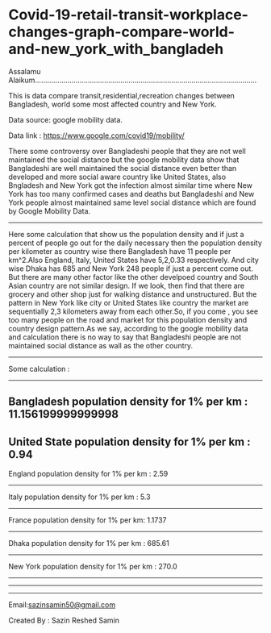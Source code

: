 # Covid-19-retail-transit-workplace-changes-graph-compare-world-and-new_york_with_bangladeh

Assalamu Alaikum.............................................................................................................

This is data compare transit,residential,recreation changes between Bangladesh, world some most affected country and New York.

Data source: google mobility data.

Data link : https://www.google.com/covid19/mobility/


There some controversy over Bangladeshi people that they are not well maintained the social distance but the google mobility data show that
Bangladeshi are well maintained the social distance even better than developed and more social aware country like United States,
also Bngladesh and New York got the infection almost similar time where New York has too many confirmed cases and deaths but 
Bangladeshi and New York people almost maintained same level social distance which are found by Google Mobility Data.

-----------------------------------------------------------------------------------------------------------------------------

Here some calculation that show us the population density and if just a percent of people go out for the daily necessary then 
the population density per kilometer as country wise there Bangladesh have 11 people per km^2.Also England, Italy, United States have 5,2,0.33 respectively. And city wise Dhaka has 685 and New York 248 people if just a percent come out. But there are many other factor like the other develpoed country and South Asian country are not similar design. If we look, then find that there are grocery and other shop just for walking distance and unstructured. But the pattern in New York like city or United States like country the market are sequentially 2,3 kilometers away from each other.So, if you come , you see too many people on the road and market for this population density and country design pattern.As we say, according to the google mobility data and calculation there is no way to say that Bangladeshi people are not maintained social distance as wall as the other country.




-----------------------------------------------------------------------------------------------------------------------------
Some calculation : 

------------------------------------------------------------------------------------------------------------------------------
Bangladesh population density for 1% per km : 
11.156199999999998
-----------------------------------------------------------------------------------------------------------------------------

United State population density for 1%  per km : 
0.94
-----------------------------------------------------------------------------------------------------------------------------

England population density for 1% per km : 
2.59

-----------------------------------------------------------------------------------------------------------------------------
Italy population density for 1% per km : 
5.3

-----------------------------------------------------------------------------------------------------------------------------
France population density for 1% per km: 
1.1737

-----------------------------------------------------------------------------------------------------------------------------
Dhaka population density for 1% per km : 
685.61

-----------------------------------------------------------------------------------------------------------------------------
New York population density for 1% per km : 
270.0



-----------------------------------------------------------------------------------------------------------------------------
-----------------------------------------------------------------------------------------------------------------------------
-----------------------------------------------------------------------------------------------------------------------------


Email:sazinsamin50@gmail.com

Created By : Sazin Reshed Samin
